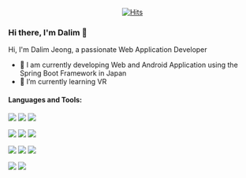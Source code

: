 
<div align=center>
	
[![Hits](https://hits.seeyoufarm.com/api/count/incr/badge.svg?url=https%3A%2F%2Fgithub.com%2FJeongDalim&count_bg=%2379C83D&title_bg=%23555555&icon=&icon_color=%23E7E7E7&title=hits&edge_flat=false)](https://hits.seeyoufarm.com) 
  </div>

### Hi there, I'm Dalim 👋
 Hi, I'm Dalim Jeong, a passionate Web Application Developer
* 🔭 I am currently developing Web and Android Application using the Spring Boot Framework in Japan 
* 🌱 I’m currently learning VR
####  Languages and Tools:

<img src="https://img.shields.io/badge/JAVA-007396?style=for-the-badge&logo=java&logoColor=white"> <img src="https://img.shields.io/badge/Spring-6DB33F?style=for-the-badge&logo=Spring&logoColor=white"> <img src="https://img.shields.io/badge/SpringBoot-6DB33F?style=for-the-badge&logo=SpringBoot&logoColor=white">

<img src="https://img.shields.io/badge/CSharp-7952B3?style=for-the-badge&logo=CSharp&logoColor=white"> <img src="https://img.shields.io/badge/C-39ACE6?style=for-the-badge&logo=C&logoColor=white"> <img src="https://img.shields.io/badge/Unity-000000?style=for-the-badge&logo=Unity&logoColor=white">

<img src="https://img.shields.io/badge/oracle-F80000?style=for-the-badge&logo=oracle&logoColor=white"> <img src="https://img.shields.io/badge/mysql-4479A1?style=for-the-badge&logo=mysql&logoColor=white"> <img src="https://img.shields.io/badge/PostgreSQL-4169E1?style=for-the-badge&logo=PostgreSQL&logoColor=white">

<img src="https://img.shields.io/badge/javascript-F7DF1E?style=for-the-badge&logo=javascript&logoColor=black"> <img src="https://img.shields.io/badge/bootstrap-7952B3?style=for-the-badge&logo=bootstrap&logoColor=white">

<br>
<br>

<!--
[![Top Langs](https://github-readme-stats.vercel.app/api/top-langs/?username=JeongDalim&layout=compact)](https://github.com/anuraghazra/github-readme-stats)
	
	

**JeongDalim/JeongDalim** is a ✨ _special_ ✨ repository because its `README.md` (this file) appears on your GitHub profile.

Here are some ideas to get you started:

- 🔭 I’m currently working on ...
- 🌱 I’m currently learning ...
- 👯 I’m looking to collaborate on ...
- 🤔 I’m looking for help with ...
- 💬 Ask me about ...
- 📫 How to reach me: ...
- 😄 Pronouns: ...
- ⚡ Fun fact: ...
-->
